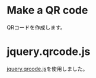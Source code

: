 # Make a QR code
QRコードを作成します。

# jquery.qrcode.js
<a href="https://github.com/jeromeetienne/jquery-qrcode">jquery.qrcode.js</a>を使用しました。
